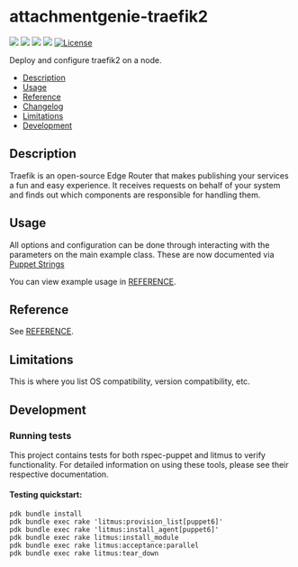 # attachmentgenie-traefik2

[![](https://img.shields.io/puppetforge/pdk-version/attachmentgenie/traefik2.svg?style=popout)](https://forge.puppetlabs.com/attachmentgenie/traefik2)
[![](https://img.shields.io/puppetforge/v/attachmentgenie/traefik2.svg?style=popout)](https://forge.puppetlabs.com/attachmentgenie/traefik2)
[![](https://img.shields.io/puppetforge/dt/attachmentgenie/traefik2.svg?style=popout)](https://forge.puppetlabs.com/attachmentgenie/traefik2)
[![](https://travis-ci.org/attachmentgenie/attachmentgenie-traefik2.svg?branch=master)](https://travis-ci.org/attachmentgenie/attachmentgenie-traefik2)
[![License](https://img.shields.io/github/license/attachmentgenie/attachmentgenie-traefik2?stype=popout)](https://github.com/attachmentgenie/attachmentgenie-traefik2/blob/master/LICENSE)

Deploy and configure traefik2 on a node.

- [Description](#description)
- [Usage](#usage)
- [Reference](#reference)
- [Changelog](#changelog)
- [Limitations](#limitations)
- [Development](#development)

## Description

Traefik is an open-source Edge Router that makes publishing your services a fun and easy experience. It receives requests on behalf of your system and finds out which components are responsible for handling them.

## Usage

All options and configuration can be done through interacting with the parameters
on the main example class.
These are now documented via [Puppet Strings](https://github.com/puppetlabs/puppet-strings)

You can view example usage in [REFERENCE](REFERENCE.md).

## Reference

See [REFERENCE](REFERENCE.md).

## Limitations

This is where you list OS compatibility, version compatibility, etc.

## Development

### Running tests

This project contains tests for both rspec-puppet and litmus to verify functionality. For detailed information on using these tools, please see their respective documentation.

#### Testing quickstart:

```
pdk bundle install
pdk bundle exec rake 'litmus:provision_list[puppet6]'
pdk bundle exec rake 'litmus:install_agent[puppet6]'
pdk bundle exec rake litmus:install_module
pdk bundle exec rake litmus:acceptance:parallel
pdk bundle exec rake litmus:tear_down
